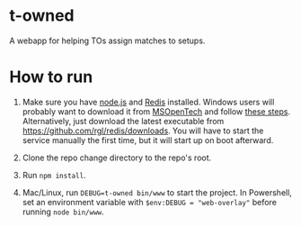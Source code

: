 t-owned
=======

A webapp for helping TOs assign matches to setups.

How to run
==========
1. Make sure you have [node.js](http://nodejs.org/) and [Redis](http://redis.io) installed. Windows users will probably want to download it from [MSOpenTech](https://github.com/MSOpenTech/redis/releases) and follow [these steps](http://stackoverflow.com/questions/6476945/how-do-i-run-redis-on-windows/24046565#24046565). Alternatively, just download the latest executable from https://github.com/rgl/redis/downloads. You will have to start the service manually the first time, but it will start up on boot afterward.

2. Clone the repo change directory to the repo's root.

3. Run `npm install`.

4. Mac/Linux, run `DEBUG=t-owned bin/www` to start the project. In Powershell, set an environment variable with `$env:DEBUG = "web-overlay"` before running `node bin/www`.
